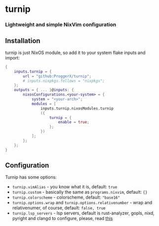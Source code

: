 # turnip
### Lightweight and simple NixVim configuration
## Installation
turnip is just NixOS module, so add it to your system flake inputs and import:
```nix
{
    inputs.turnip = {
        url = "github:ProggerX/turnip";
        # inputs.nixpkgs.follows = "nixpkgs";
    };
    outputs = { ... }@inputs: {
        nixosConfigurations.<your-system> = {
            system = "<your-arch>";
            modules = [
                inputs.turnip.nixosModules.turnip
                ({
                    turnip = {
                        enable = true;
                    };
                })
            ];
        };
    };
}
```
## Configuration
Turnip has some options:
- ```turnip.vimAlias``` - you know what it is, default: ```true```
- ```turnip.custom``` - basically the same as ```programs.nixvim```, default: ```{}```
- ```turnip.colorscheme``` - colorscheme, default: ```"base16"```
- ```turnip.options.wrap``` and ```turnip.options.relativenumber``` - wrap and relativenumer, of course, default: ```false, true```
- ```turnip.lsp_servers``` - lsp servers, default is rust-analyzer, gopls, nixd, pyright and clangd to configure, please, read [this](https://nix-community.github.io/nixvim/plugins/lsp/index.html)
